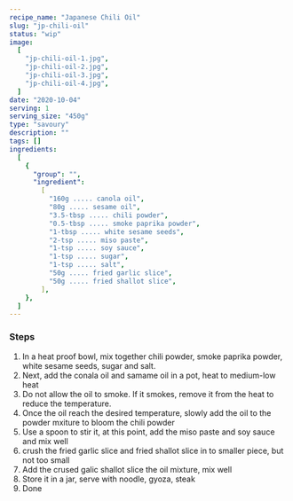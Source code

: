 ```yaml
---
recipe_name: "Japanese Chili Oil"
slug: "jp-chili-oil"
status: "wip"
image:
  [
    "jp-chili-oil-1.jpg",
    "jp-chili-oil-2.jpg",
    "jp-chili-oil-3.jpg",
    "jp-chili-oil-4.jpg",
  ]
date: "2020-10-04"
serving: 1
serving_size: "450g"
type: "savoury"
description: ""
tags: []
ingredients:
  [
    {
      "group": "",
      "ingredient":
        [
          "160g ..... canola oil",
          "80g ..... sesame oil",
          "3.5-tbsp ..... chili powder",
          "0.5-tbsp ..... smoke paprika powder",
          "1-tbsp ..... white sesame seeds",
          "2-tsp ..... miso paste",
          "1-tsp ..... soy sauce",
          "1-tsp ..... sugar",
          "1-tsp ..... salt",
          "50g ..... fried garlic slice",
          "50g ..... fried shallot slice",
        ],
    },
  ]
---
```


### Steps

1. In a heat proof bowl, mix together chili powder, smoke paprika powder, white sesame seeds, sugar and salt.
2. Next, add the conala oil and samame oil in a pot, heat to medium-low heat
3. Do not allow the oil to smoke. If it smokes, remove it from the heat to reduce the temperature.
4. Once the oil reach the desired temperature, slowly add the oil to the powder mxiture to bloom the chili powder
5. Use a spoon to stir it, at this point, add the miso paste and soy sauce and mix well
6. crush the fried garlic slice and fried shallot slice in to smaller piece, but not too small
7. Add the crused galic shallot slice the oil mixture, mix well
8. Store it in a jar, serve with noodle, gyoza, steak
9. Done
